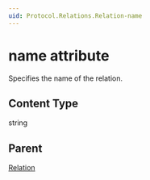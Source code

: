 ```yaml
---
uid: Protocol.Relations.Relation-name
---
```


# name attribute

Specifies the name of the relation.

## Content Type

string

## Parent

[Relation](xref:Protocol.Relations.Relation)
